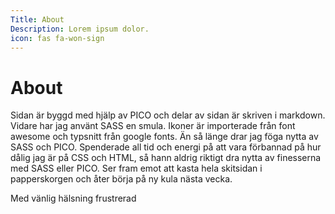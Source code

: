```yaml
---
Title: About
Description: Lorem ipsum dolor.
icon: fas fa-won-sign
---
```


# About

Sidan är byggd med hjälp av PICO och delar av sidan är skriven i markdown. Vidare har jag använt SASS en smula. Ikoner är importerade från font awesome och typsnitt från google fonts. Än så länge drar jag föga nytta av SASS och PICO. Spenderade all tid och energi på att vara förbannad på hur dålig jag är på CSS och HTML, så hann aldrig riktigt dra nytta av finesserna med SASS eller PICO. Ser fram emot att kasta hela skitsidan i papperskorgen och åter börja på ny kula nästa vecka. 

Med vänlig hälsning
frustrerad